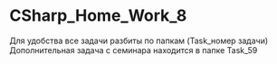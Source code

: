 # CSharp_Home_Work_8
Для удобства все задачи разбиты по папкам (Task_номер задачи)
Дополнительная задача с семинара находится в папке Task_59
